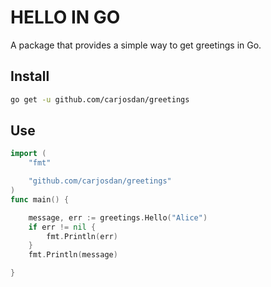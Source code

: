 # HELLO IN GO

A package that provides a simple way to get greetings in Go.

## Install
```bash
go get -u github.com/carjosdan/greetings
```
## Use
```go
import (
	"fmt"

	"github.com/carjosdan/greetings"
)
func main() {

	message, err := greetings.Hello("Alice")
	if err != nil {
		fmt.Println(err)
	}
	fmt.Println(message)

}
```